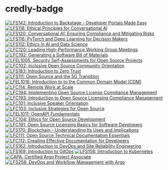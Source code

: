 # credly-badge

<!--START_SECTION:badges-->
[![LFS142: Introduction to Backstage - Developer Portals Made Easy](https://images.credly.com/size/110x110/images/7caa3e89-2da5-4afc-a694-ebc4c5045c8f/blob)](http://www.credly.com/badges/855722cc-23fd-452c-a6b1-40e3c336f796 "LFS142: Introduction to Backstage - Developer Portals Made Easy")
[![LFS118: Ethical Principles for Conversational AI](https://images.credly.com/size/110x110/images/d504af50-e3f2-4fc8-87bb-9d4452fb09f9/blob)](http://www.credly.com/badges/486f5659-d916-4f0d-8669-efa956619c7c "LFS118: Ethical Principles for Conversational AI")
[![LFS120: Conversational AI: Ensuring Compliance and Mitigating Risks](https://images.credly.com/size/110x110/images/9d8c577d-d242-4b2a-b64f-79dfdcf72ee8/blob)](http://www.credly.com/badges/f67e1f47-ac44-494b-9fd7-bd2e68c451a3 "LFS120: Conversational AI: Ensuring Compliance and Mitigating Risks")
[![LFS116: PyTorch and Deep Learning for Decision Makers](https://images.credly.com/size/110x110/images/9b88ea8b-bd05-4196-b338-10521ec8305d/blob)](http://www.credly.com/badges/8a0d8d2c-053f-451b-843b-6086f3385cf9 "LFS116: PyTorch and Deep Learning for Decision Makers")
[![LFS112: Ethics in AI and Data Science](https://images.credly.com/size/110x110/images/ec31c32f-3594-40ec-951b-75720d07efbf/blob)](http://www.credly.com/badges/66fd818d-88a0-46b2-8499-dd845d06b25e "LFS112: Ethics in AI and Data Science")
[![LFC120: Leading High-Performance Working Group Meetings](https://images.credly.com/size/110x110/images/34172571-ac59-4495-a938-9f731018d696/blob)](http://www.credly.com/badges/f8056927-cf89-4d5f-89b8-4bb03187fac0 "LFC120: Leading High-Performance Working Group Meetings")
[![LFC192: Generating a Software Bill of Materials](https://images.credly.com/size/110x110/images/3ec4dc00-c5ca-4271-98e7-baf91654f838/blob)](http://www.credly.com/badges/bb6a7960-8b07-42ff-942c-f6955602e7ba "LFC192: Generating a Software Bill of Materials")
[![LFEL1005: Security Self-Assessments for Open Source Projects](https://images.credly.com/size/110x110/images/3f266148-172f-427c-ba86-d25c73a29d1c/blob)](http://www.credly.com/badges/3e3307bb-a33a-4736-895f-c8a0dc4bac70 "LFEL1005: Security Self-Assessments for Open Source Projects")
[![LFC102: Inclusive Open Source Community Orientation](https://images.credly.com/size/110x110/images/4c923ac7-3490-4198-8ee6-fa9d3eb99b0d/blob)](http://www.credly.com/badges/b15bc78f-5dc6-4eb5-979e-7cb5bd742157 "LFC102: Inclusive Open Source Community Orientation")
[![LFS183: Introduction to Zero Trust](https://images.credly.com/size/110x110/images/030d09ff-a748-4dad-a76f-da3fc4d2c25b/blob)](http://www.credly.com/badges/8070d84a-04fb-45cb-8c2e-b3202d53ca03 "LFS183: Introduction to Zero Trust")
[![LFS111: Open Source and the 5G Transition](https://images.credly.com/size/110x110/images/2a7254bb-1832-40aa-912a-7f85900f93ce/blob)](http://www.credly.com/badges/d2ee3bdb-fadc-4e3e-b880-abe88cabdf70 "LFS111: Open Source and the 5G Transition")
[![LFEL1016: Introduction to to the Common Domain Model (CDM)](https://images.credly.com/size/110x110/images/655c6902-8aab-46f5-a847-4ff00628c498/blob)](http://www.credly.com/badges/5d5b9aa9-b9e1-4a9d-b83c-2b1e70a3d6d4 "LFEL1016: Introduction to to the Common Domain Model (CDM)")
[![LFC114: Remote Work at Scale](https://images.credly.com/size/110x110/images/4e7092ff-b0df-4a99-8c57-dd9c3fa9c1f5/blob)](http://www.credly.com/badges/8be8bdea-1bf1-41e8-996f-f1bfcab53fea "LFC114: Remote Work at Scale")
[![LFC194: Implementing Open Source License Compliance Management](https://images.credly.com/size/110x110/images/efb4ebc9-5b26-49e4-bf8d-52a5996d247a/blob)](http://www.credly.com/badges/95741b0c-86d5-4fde-b08d-44acd8bddaa9 "LFC194: Implementing Open Source License Compliance Management")
[![LFC193: Introduction to Open Source Licensing Compliance Management](https://images.credly.com/size/110x110/images/647a2912-0b98-4ee3-9cc0-0c89a01cdc02/blob)](http://www.credly.com/badges/0a00473e-6b21-475e-b729-7f4ad235a655 "LFC193: Introduction to Open Source Licensing Compliance Management")
[![LFC101: Inclusive Speaker Orientation](https://images.credly.com/size/110x110/images/16fbd343-192a-49ee-b9b9-de7bd1d4bf17/blob)](http://www.credly.com/badges/ff8e645c-e7b3-4253-93ef-9ae1ceb30d78 "LFC101: Inclusive Speaker Orientation")
[![LFC103: Inclusive Strategies for Open Source](https://images.credly.com/size/110x110/images/ec7dd913-1a42-4986-b627-08121eec53e3/blob)](http://www.credly.com/badges/cea32da7-e536-4b20-8e75-1352ca5a18a4 "LFC103: Inclusive Strategies for Open Source")
[![LFEL1011: OpenAPI Fundamentals](https://images.credly.com/size/110x110/images/702cdbe4-2925-496b-a77f-96fdf90404a7/blob)](http://www.credly.com/badges/9eaf41b2-6c97-4337-a028-32df5b0a4e12 "LFEL1011: OpenAPI Fundamentals")
[![LFC104: Ethics for Open Source Development](https://images.credly.com/size/110x110/images/46288e51-75a7-4aaa-959e-0156d4b5af92/blob)](http://www.credly.com/badges/0259b6bc-5a1c-4e33-a7d2-744297927f89 "LFC104: Ethics for Open Source Development")
[![LFC191: Open Source Licensing Basics for Software Developers](https://images.credly.com/size/110x110/images/e80f8a97-fb95-4b3d-b272-4b955b9f4025/blob)](http://www.credly.com/badges/6f8d6232-8449-4677-9e33-cfd29174421c "LFC191: Open Source Licensing Basics for Software Developers")
[![LFS170: Blockchain - Understanding Its Uses and Implications](https://images.credly.com/size/110x110/images/c0f9fdd5-b0f0-4d4a-b150-b7c01d9d1208/blob)](http://www.credly.com/badges/ab6f3282-d7e9-4554-8c3b-fd10f13fb209 "LFS170: Blockchain - Understanding Its Uses and Implications")
[![LFC111: Open Source Technical Documentation Essentials](https://images.credly.com/size/110x110/images/286841ed-5966-4843-b020-c00b17636e38/blob)](http://www.credly.com/badges/e7a6e648-23d7-474f-9d1c-07d1ec3d0235 "LFC111: Open Source Technical Documentation Essentials")
[![LFC112: Creating Effective Documentation for Developers](https://images.credly.com/size/110x110/images/62081479-8c0a-4db6-8cfa-3cfbd8b5b7e6/blob)](http://www.credly.com/badges/ee80f37d-892f-4803-acb9-d0447689f011 "LFC112: Creating Effective Documentation for Developers")
[![LFS162: Introduction to DevOps and Site Reliability Engineering](https://images.credly.com/size/110x110/images/2397c05c-eb0e-4b08-be97-9e8261d43125/blob)](http://www.credly.com/badges/a7b17d6c-f5a4-406b-8eb3-31575a134d42 "LFS162: Introduction to DevOps and Site Reliability Engineering")
[![LFS169: Introduction to GitOps](https://images.credly.com/size/110x110/images/032a65da-a036-4d05-ad80-8fc1274363ab/blob)](http://www.credly.com/badges/26fcf5db-38bf-43e7-91d2-4b565b7bf42c "LFS169: Introduction to GitOps")
[![LFS158: Introduction to Kubernetes](https://images.credly.com/size/110x110/images/4b5a8636-c554-482d-bbdc-7925fb3624c3/blob)](http://www.credly.com/badges/6cb2358e-d0b3-468e-a700-819ba14e6d6a "LFS158: Introduction to Kubernetes")
[![CAPA: Certified Argo Project Associate](https://images.credly.com/size/110x110/images/12624f9e-6b4a-43f0-b7a2-afb2c6cf8059/image.png)](http://www.credly.com/badges/7bf21552-b376-4631-b001-65575c021925 "CAPA: Certified Argo Project Associate")
[![LFS256: DevOps and Workflow Management with Argo](https://images.credly.com/size/110x110/images/dec28796-b4df-40e3-87f7-bdbcf02c3d2c/blob)](http://www.credly.com/badges/3911dca5-77bb-42fb-b752-ce685df7eb50 "LFS256: DevOps and Workflow Management with Argo")
<!--END_SECTION:badges-->
